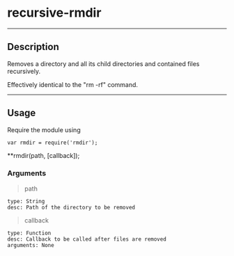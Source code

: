 # recursive-rmdir

---

## Description

Removes a directory and all its child directories and contained files recursively.

Effectively identical to the "rm -rf" command.

---

## Usage

Require the module using
```
var rmdir = require('rmdir');
```

**rmdir(path, [callback]);

### Arguments
>path
```
type: String
desc: Path of the directory to be removed
```

>callback
```
type: Function
desc: Callback to be called after files are removed
arguments: None
```